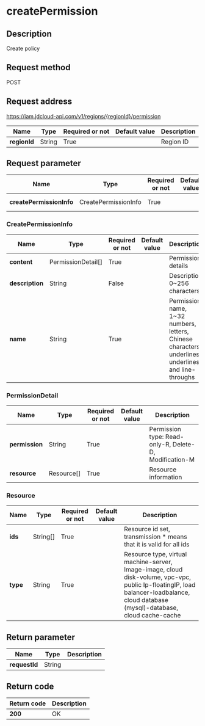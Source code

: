 # createPermission


## Description
Create policy

## Request method
POST

## Request address
https://iam.jdcloud-api.com/v1/regions/{regionId}/permission

|Name|Type|Required or not|Default value|Description|
|---|---|---|---|---|
|**regionId**|String|True||Region ID|

## Request parameter
|Name|Type|Required or not|Default value|Description|
|---|---|---|---|---|
|**createPermissionInfo**|CreatePermissionInfo|True||Permission information|

### <a name="CreatePermissionInfo">CreatePermissionInfo</a>
|Name|Type|Required or not|Default value|Description|
|---|---|---|---|---|
|**content**|PermissionDetail[]|True||Permission details|
|**description**|String|False||Description, 0~256 characters|
|**name**|String|True||Permission name, 1~32 numbers, letters, Chinese characters, underlines, underlines and line-throughs|
### <a name="PermissionDetail">PermissionDetail</a>
|Name|Type|Required or not|Default value|Description|
|---|---|---|---|---|
|**permission**|String|True||Permission type: Read-only-R, Delete-D, Modification-M|
|**resource**|Resource[]|True||Resource information|
### <a name="Resource">Resource</a>
|Name|Type|Required or not|Default value|Description|
|---|---|---|---|---|
|**ids**|String[]|True||Resource id set, transmission * means that it is valid for all ids|
|**type**|String|True||Resource type, virtual machine-server, Image-image, cloud disk-volume, vpc-vpc, public Ip-floatingIP, load balancer-loadbalance, cloud database (mysql)-database, cloud cache-cache|

## Return parameter
|Name|Type|Description|
|---|---|---|
|**requestId**|String||



## Return code
|Return code|Description|
|---|---|
|**200**|OK|
